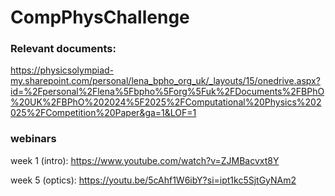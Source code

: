 # CompPhysChallenge
### Relevant documents:
https://physicsolympiad-my.sharepoint.com/personal/lena_bpho_org_uk/_layouts/15/onedrive.aspx?id=%2Fpersonal%2Flena%5Fbpho%5Forg%5Fuk%2FDocuments%2FBPhO%20UK%2FBPhO%202024%5F2025%2FComputational%20Physics%202025%2FCompetition%20Paper&ga=1&LOF=1

### webinars
week 1 (intro): https://www.youtube.com/watch?v=ZJMBacvxt8Y

week 5 (optics): https://youtu.be/5cAhf1W6ibY?si=ipt1kc5SjtGyNAm2
